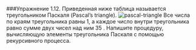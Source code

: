 ###Упражнение 1.12.
Приведенная ниже таблица называется треугольником Паскаля (Pascal’s triangle).
![pascal-triangle](http://www.altspu.ru/Resources/MetodTOI/comb/img/pascal_tr.gif)
Все числа по краям треугольника равны 1, а каждое число внутри треугольника равно сумме двух
чисел над ним 35 . Напишите процедуру, вычисляющую элементы треугольника Паскаля с помощью
рекурсивного процесса.
